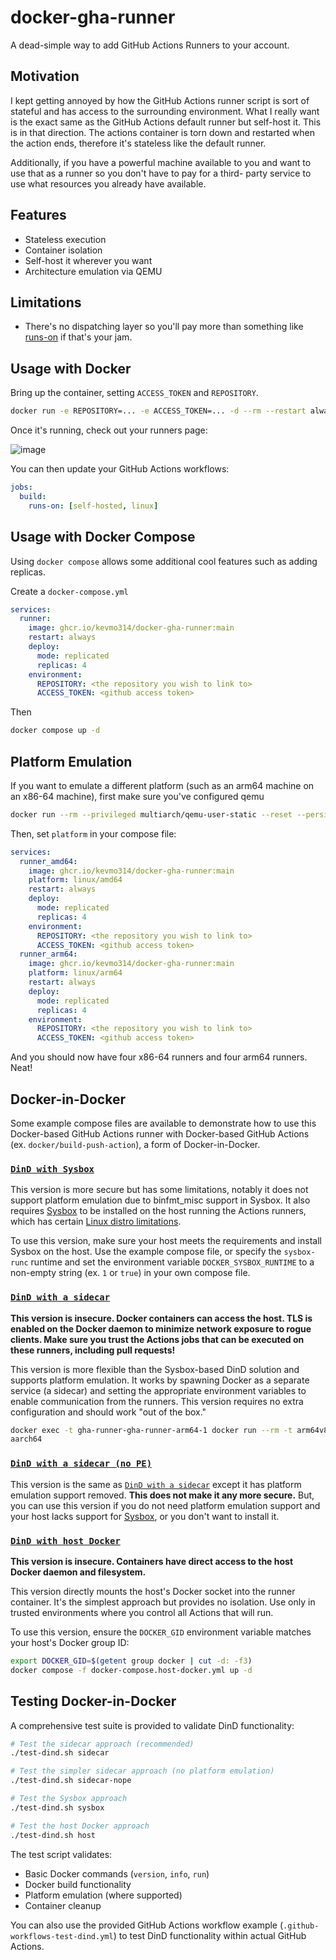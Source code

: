 # docker-gha-runner

A dead-simple way to add GitHub Actions Runners to your account.

## Motivation

I kept getting annoyed by how the GitHub Actions runner script is sort of stateful and has access to the surrounding environment.
What I really want is the exact same as the GitHub Actions default runner but self-host it. This is in that direction. The actions
container is torn down and restarted when the action ends, therefore it's stateless like the default runner.

Additionally, if you have a powerful machine available to you and want to use that as a runner so you don't have to pay for a third-
party service to use what resources you already have available.

## Features

* Stateless execution
* Container isolation
* Self-host it wherever you want
* Architecture emulation via QEMU

## Limitations

* There's no dispatching layer so you'll pay more than something like [runs-on](https://runs-on.com/) if that's your jam.

## Usage with Docker

Bring up the container, setting `ACCESS_TOKEN` and `REPOSITORY`.

```sh
docker run -e REPOSITORY=... -e ACCESS_TOKEN=... -d --rm --restart always ghcr.io/kevmo314/docker-gha-runner:main
```

Once it's running, check out your runners page:

![image](https://github.com/user-attachments/assets/1f2ee5a3-03e3-4bcb-9905-09a5cb2b1024)

You can then update your GitHub Actions workflows:

```yaml
jobs:
  build:
    runs-on: [self-hosted, linux]
```

## Usage with Docker Compose

Using `docker compose` allows some additional cool features such as adding replicas.

Create a `docker-compose.yml`

```yaml
services:
  runner:
    image: ghcr.io/kevmo314/docker-gha-runner:main
    restart: always
    deploy:
      mode: replicated
      replicas: 4
    environment:
      REPOSITORY: <the repository you wish to link to>
      ACCESS_TOKEN: <github access token>
```

Then

```sh
docker compose up -d
```

## Platform Emulation

If you want to emulate a different platform (such as an arm64 machine on an x86-64 machine), first make sure
you've configured qemu

```sh
docker run --rm --privileged multiarch/qemu-user-static --reset --persistent yes --credential yes
```

Then, set `platform` in your compose file:

```yaml
services:
  runner_amd64:
    image: ghcr.io/kevmo314/docker-gha-runner:main
    platform: linux/amd64
    restart: always
    deploy:
      mode: replicated
      replicas: 4
    environment:
      REPOSITORY: <the repository you wish to link to>
      ACCESS_TOKEN: <github access token>
  runner_arm64:
    image: ghcr.io/kevmo314/docker-gha-runner:main
    platform: linux/arm64
    restart: always
    deploy:
      mode: replicated
      replicas: 4
    environment:
      REPOSITORY: <the repository you wish to link to>
      ACCESS_TOKEN: <github access token>
```

And you should now have four x86-64 runners and four arm64 runners. Neat!

## Docker-in-Docker

Some example compose files are available to demonstrate how to use this Docker-based GitHub Actions runner
with Docker-based GitHub Actions (ex. `docker/build-push-action`), a form of Docker-in-Docker.

### [`DinD with Sysbox`](docker-compose.sysbox-dind.yml)

This version is more secure but has some limitations, notably it does not support platform emulation due to
binfmt_misc support in Sysbox. It also requires [Sysbox](https://github.com/nestybox/sysbox) to be
installed on the host running the Actions runners, which has certain [Linux distro limitations](https://github.com/nestybox/sysbox/blob/master/docs/distro-compat.md).

To use this version, make sure your host meets the requirements and install Sysbox on the host. Use the example
compose file, or specify the `sysbox-runc` runtime and set the environment variable `DOCKER_SYSBOX_RUNTIME` to
a non-empty string (ex. `1` or `true`) in your own compose file.

### [`DinD with a sidecar`](docker-compose.sidecar-dind.yml)

**This version is insecure. Docker containers can access the host. TLS is enabled on the Docker daemon to
minimize network exposure to rogue clients. Make sure you trust the Actions jobs that can be executed on
these runners, including pull requests!**

This version is more flexible than the Sysbox-based DinD solution and supports platform emulation. It works
by spawning Docker as a separate service (a sidecar) and setting the appropriate environment variables to enable
communication from the runners. This version requires no extra configuration and should work "out of the box."

```sh
docker exec -t gha-runner-gha-runner-arm64-1 docker run --rm -t arm64v8/ubuntu uname -m
aarch64
```

### [`DinD with a sidecar (no PE)`](docker-compose.sidecar-dind-nope.yml)

This version is the same as [`DinD with a sidecar`](#dind-with-a-sidecar) except it has platform
emulation support removed. **This does not make it any more secure.** But, you can use this version if you do not
need platform emulation support and your host lacks support for [Sysbox](https://github.com/nestybox/sysbox),
or you don't want to install it.

### [`DinD with host Docker`](docker-compose.host-docker.yml)

**This version is insecure. Containers have direct access to the host Docker daemon and filesystem.**

This version directly mounts the host's Docker socket into the runner container. It's the simplest approach
but provides no isolation. Use only in trusted environments where you control all Actions that will run.

To use this version, ensure the `DOCKER_GID` environment variable matches your host's Docker group ID:
```sh
export DOCKER_GID=$(getent group docker | cut -d: -f3)
docker compose -f docker-compose.host-docker.yml up -d
```

## Testing Docker-in-Docker

A comprehensive test suite is provided to validate DinD functionality:

```sh
# Test the sidecar approach (recommended)
./test-dind.sh sidecar

# Test the simpler sidecar approach (no platform emulation)
./test-dind.sh sidecar-nope

# Test the Sysbox approach
./test-dind.sh sysbox

# Test the host Docker approach
./test-dind.sh host
```

The test script validates:
- Basic Docker commands (`version`, `info`, `run`)
- Docker build functionality
- Platform emulation (where supported)
- Container cleanup

You can also use the provided GitHub Actions workflow example (`.github-workflows-test-dind.yml`) to test
DinD functionality within actual GitHub Actions.